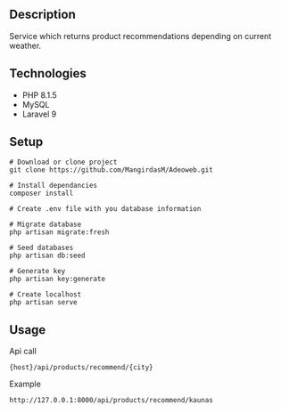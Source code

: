 ## Description
Service which returns product recommendations depending on current weather.

## Technologies

- PHP 8.1.5
- MySQL
- Laravel 9

## Setup
```
# Download or clone project
git clone https://github.com/MangirdasM/Adeoweb.git

# Install dependancies
composer install

# Create .env file with you database information

# Migrate database
php artisan migrate:fresh

# Seed databases
php artisan db:seed

# Generate key
php artisan key:generate

# Create localhost
php artisan serve
```

## Usage
Api call 
```
{host}/api/products/recommend/{city}
```
Example
```
http://127.0.0.1:8000/api/products/recommend/kaunas
```